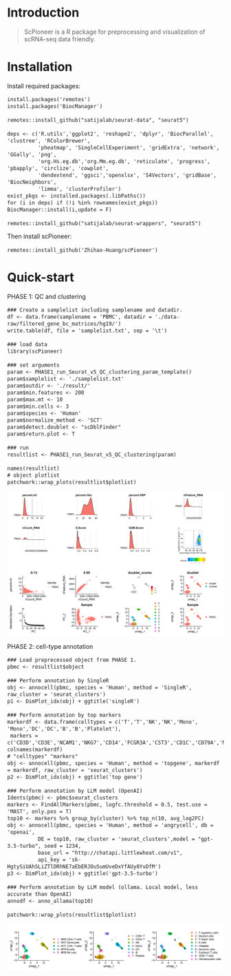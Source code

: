 # Introduction
>ScPioneer is a R package for preprocessing and visualization of scRNA-seq data friendly.

# Installation

Install required packages:
```
install.packages('remotes')
install.packages('BiocManager')

remotes::install_github("satijalab/seurat-data", "seurat5")

deps <- c('R.utils','ggplot2', 'reshape2', 'dplyr', 'BiocParallel', 'clustree', 'RColorBrewer',
          'pheatmap', 'SingleCellExperiment', 'gridExtra', 'network', 'GGally', 'png',
          'org.Hs.eg.db','org.Mm.eg.db', 'reticulate', 'progress', 'pbapply', 'circlize', 'cowplot', 
          'dendextend', 'ggsci','openxlsx', 'S4Vectors', 'gridBase', 'BiocNeighbors',
          'limma', 'clusterProfiler')
exist_pkgs <- installed.packages(.libPaths())
for (i in deps) if (!i %in% rownames(exist_pkgs)) BiocManager::install(i,update = F)

remotes::install_github("satijalab/seurat-wrappers", "seurat5")

```


Then install scPioneer:

`remotes::install_github('Zhihao-Huang/scPioneer')`


# Quick-start

PHASE 1: QC and clustering
```
### Create a samplelist including samplename and datadir.
df <- data.frame(samplename = 'PBMC', datadir = './data-raw/filtered_gene_bc_matrices/hg19/')
write.table(df, file = 'samplelist.txt', sep = '\t')

### load data
library(scPioneer)

### set arguments
param <- PHASE1_run_Seurat_v5_QC_clustering_param_template()
param$samplelist <- './samplelist.txt'
param$outdir <- './result/'
param$min.features <- 200
param$max.mt <- 10
param$min.cells <- 3
param$species <- 'Human'
param$normalize_method <- 'SCT'
param$detect.doublet <- "scDblFinder"
param$return.plot <- T

### run
resultlist <- PHASE1_run_Seurat_v5_QC_clustering(param)

names(resultlist)
# object plotlist
patchwork::wrap_plots(resultlist$plotlist)
```

<p align="center">
  <img width="750"  src="https://github.com/Zhihao-Huang/scPioneer/blob/main/data-raw/phage1.png">
</p>

PHASE 2: cell-type annotation
```
### Load preprecessed object from PHASE 1.
pbmc <- resultlist$object

### Perform annotation by SingleR
obj <- annocell(pbmc, species = 'Human', method = 'SingleR', raw_cluster = 'seurat_clusters')
p1 <- DimPlot_idx(obj) + ggtitle('singleR')

### Perform annotation by top markers
markerdf <- data.frame(celltypes = c('T','T','NK','NK','Mono', 'Mono','DC','DC','B','B','Platelet'), 
 markers = c('CD3D','CD3E','NCAM1','NKG7','CD14','FCGR3A','CST3','CD1C','CD79A','MS4A1','PPBP'))
colnames(markerdf)
# "celltypes" "markers"
obj <- annocell(pbmc, species = 'Human', method = 'topgene', markerdf = markerdf, raw_cluster = 'seurat_clusters')
p2 <- DimPlot_idx(obj) + ggtitle('top gene')

### Perform annotation by LLM model (OpenAI)
Idents(pbmc) <- pbmc$seurat_clusters
markers <- FindAllMarkers(pbmc, logfc.threshold = 0.5, test.use = 'MAST', only.pos = T)
top10 <- markers %>% group_by(cluster) %>% top_n(10, avg_log2FC)
obj <- annocell(pbmc, species = 'Human', method = 'angrycell', db = 'openai',
          DE = top10, raw_cluster = 'seurat_clusters',model = "gpt-3.5-turbo", seed = 1234,
          base_url = "http://chatapi.littlewheat.com/v1",
          api_key = 'sk-HgtySiUAhSLiZTlDRhNE7aEbERJOuSumUveDxYfAUy8YvDfM')
p3 <- DimPlot_idx(obj) + ggtitle('gpt-3.5-turbo')

### Perform annotation by LLM model (ollama. Local model, less accurate than OpenAI)
annodf <- anno_allama(top10)

patchwork::wrap_plots(resultlist$plotlist)
```

<p align="center">
  <img width="750"  src="https://github.com/Zhihao-Huang/scPioneer/blob/main/data-raw/phage2.png">
</p>

